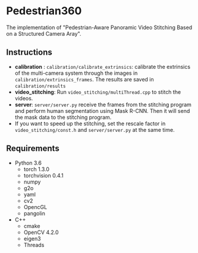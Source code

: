 # Pedestrian360
The implementation of "Pedestrian-Aware Panoramic Video Stitching Based on a Structured Camera Aray".



## Instructions

* **calibration** : `calibration/calibrate_extrinsics`:  calibrate the extrinsics of the multi-camera system through the images in `calibration/extrinsics_frames`. The results are saved in `calibration/results`
* **video_stitching**: Run `video_stitching/multiThread.cpp` to stitch the videos. 
* **server**: `server/server.py` receive the frames from the stitching program and perform human segmentation using Mask R-CNN. Then it will send the mask data to the stitching program.
* If you want to speed up the stitching, set the rescale factor in `video_stitching/const.h` and `server/server.py` at the same time.



## Requirements

* Python 3.6
  * torch 1.3.0
  * torchvision 0.4.1
  * numpy
  * g2o
  * yaml
  * cv2
  * OpencGL
  * pangolin
* C++
  * cmake
  * OpenCV 4.2.0
  * eigen3
  * Threads

